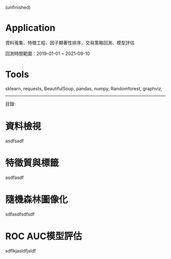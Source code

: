 (unfinished)
# Application
資料蒐集、特徵工程、因子顯著性排序，交易策略回測、模型評估

回測時間範圍：2019-01-01 ~ 2021-09-10

# Tools
sklearn, requests, BeautifulSoup, pandas, numpy, Randomforest, graphviz,

<hr>

目錄:
# 資料檢視
asdfsadf

# 特徵質與標籤
asdfasdf

# 隨機森林圖像化
sdfasdfsdfsdf

# ROC AUC模型評估
sdflkjasldfjsldf
